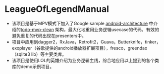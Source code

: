 # LeagueOfLegendManual

- 该项目是基于MPV模式下加入了Google sample [android-architecture](https://github.com/googlesamples/android-architecture) 中介绍的[todo-mvp-clean](https://github.com/googlesamples/android-architecture/tree/todo-mvp-clean/) 架构，最大化地重用业务逻辑usecase的代码，有效的避免重复的代码出现在presenters中。
- 项目中应用到dagger2，RxJava，Retrofit2，Guava，Butterknife，tinker，exoplayer（谷歌提供的android播放器扩展项目），fresco，greendao（sqlite3 lib）等主要类库。
- 该项目是使用LOL的英雄介绍为业务逻辑主线，综合地应用以上提到的各个类库的demo示例项目。
